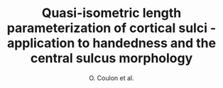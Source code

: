 ---
cat: gaia
subcat: architecture
bestof: false
author: O. Coulon et al.
title: Quasi-isometric length parameterization of cortical sulci - application to handedness and the central sulcus morphology
year: 2015
type: inproceedings
---